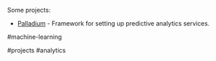 Some projects:

- [Palladium](https://palladium.readthedocs.io/) - Framework for setting up predictive analytics services.


#machine-learning

<!-- Keywords -->
#projects #analytics
<!-- /Keywords -->
